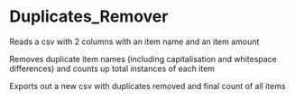 # Duplicates_Remover

Reads a csv with 2 columns with an item name and an item amount

Removes duplicate item names (including capitalisation and whitespace differences) and counts up total instances of each item

Exports out a new csv with duplicates removed and final count of all items
